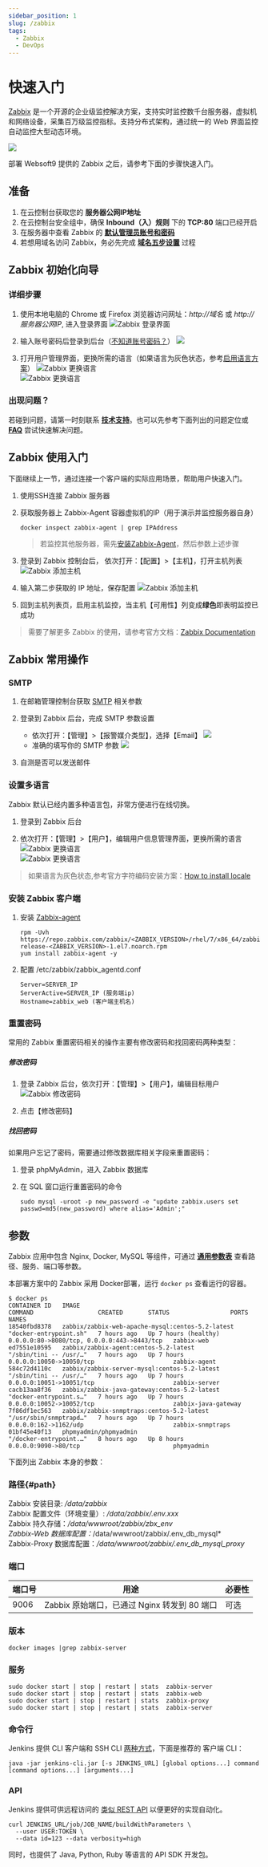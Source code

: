 ```yaml
---
sidebar_position: 1
slug: /zabbix
tags:
  - Zabbix 
  - DevOps
---
```


# 快速入门

[Zabbix](https://www.zabbix.com/cn) 是一个开源的企业级监控解决方案，支持实时监控数千台服务器，虚拟机和网络设备，采集百万级监控指标。支持分布式架构，通过统一的 Web 界面监控自动监控大型动态环境。

![](https://libs.websoft9.com/Websoft9/DocsPicture/zh/zabbix/zabbix-gui-websoft9.png)


部署 Websoft9 提供的 Zabbix 之后，请参考下面的步骤快速入门。

## 准备

1. 在云控制台获取您的 **服务器公网IP地址** 
2. 在云控制台安全组中，确保 **Inbound（入）规则** 下的 **TCP:80** 端口已经开启
3. 在服务器中查看 Zabbix 的 **[默认管理员账号和密码](./user/credentials)**  
4. 若想用域名访问  Zabbix，务必先完成 **[域名五步设置](./administrator/domain_step)** 过程


## Zabbix 初始化向导

### 详细步骤

1. 使用本地电脑的 Chrome 或 Firefox 浏览器访问网址：*http://域名* 或 *http://服务器公网IP*, 进入登录界面
   ![Zabbix 登录界面](https://libs.websoft9.com/Websoft9/DocsPicture/zh/zabbix/zabbix-login-websoft9.png)

2. 输入账号密码后登录到后台（[不知道账号密码？](#账号密码)）
   ![](https://libs.websoft9.com/Websoft9/DocsPicture/zh/zabbix/zabbix-dashboard-websoft9.png)

3. 打开用户管理界面，更换所需的语言（如果语言为灰色状态，参考[启用语言方案](/zh/solution-more.md#zabbix-多语言)）
   ![Zabbix 更换语言](https://libs.websoft9.com/Websoft9/DocsPicture/en/zabbix/zabbix-changelang-websoft9.png)  
   ![Zabbix 更换语言](https://libs.websoft9.com/Websoft9/DocsPicture/zh/zabbix/zabbix-dashboardzh-websoft9.png)

### 出现问题？

若碰到问题，请第一时刻联系 **[技术支持](./helpdesk)**。也可以先参考下面列出的问题定位或  **[FAQ](./faq#setup)** 尝试快速解决问题。

## Zabbix 使用入门

下面继续上一节，通过连接一个客户端的实际应用场景，帮助用户快速入门。  

1. 使用SSH连接 Zabbix 服务器

2. 获取服务器上 Zabbix-Agent 容器虚拟机的IP（用于演示并监控服务器自身）
   ```
   docker inspect zabbix-agent | grep IPAddress
   ```
   > 若监控其他服务器，需先[安装Zabbix-Agent](#安装客户端)，然后参数上述步骤

3. 登录到 Zabbix 控制台后， 依次打开：【配置】>【主机】，打开主机列表
   ![Zabbix 添加主机](https://libs.websoft9.com/Websoft9/DocsPicture/zh/zabbix/zabbix-edithost001-websoft9.png)

4. 输入第二步获取的 IP 地址，保存配置
   ![Zabbix 添加主机](https://libs.websoft9.com/Websoft9/DocsPicture/zh/zabbix/zabbix-edithost002-websoft9.png)

5. 回到主机列表页，启用主机监控，当主机【可用性】列变成**绿色**即表明监控已成功

> 需要了解更多 Zabbix 的使用，请参考官方文档：[Zabbix Documentation](https://www.zabbix.com/documentation/current/)

## Zabbix 常用操作

### SMTP

1. 在邮箱管理控制台获取 [SMTP](./administrator/smtp) 相关参数

2. 登录到 Zabbix 后台，完成 SMTP 参数设置  
  
   - 依次打开：【管理】>【报警媒介类型】，选择【Email】
     ![](https://libs.websoft9.com/Websoft9/DocsPicture/zh/zabbix/zabbix-opensmtp-websoft9.png)
   - 准确的填写你的 SMTP 参数
     ![](https://libs.websoft9.com/Websoft9/DocsPicture/zh/zabbix/zabbix-smtpsetting-websoft9.png) 

3. 自测是否可以发送邮件

### 设置多语言

Zabbix 默认已经内置多种语言包，非常方便进行在线切换。

1. 登录到 Zabbix 后台

2. 依次打开：【管理】>【用户】，编辑用户信息管理界面，更换所需的语言
   ![Zabbix 更换语言](https://libs.websoft9.com/Websoft9/DocsPicture/en/zabbix/zabbix-changelang-websoft9.png)  
   ![Zabbix 更换语言](https://libs.websoft9.com/Websoft9/DocsPicture/zh/zabbix/zabbix-dashboardzh-websoft9.png)

> 如果语言为灰色状态,参考官方字符编码安装方案：[How to install locale](https://zabbix.org/wiki/How_to/install_locale)

### 安装 Zabbix 客户端

1. 安装 [Zabbix-agent](https://www.zabbix.com/download?zabbix=5.0&os_distribution=centos&os_version=7&db=mysql&ws=apache) 
   ```shell
   rpm -Uvh https://repo.zabbix.com/zabbix/<ZABBIX_VERSION>/rhel/7/x86_64/zabbix-release-<ZABBIX_VERSION>-1.el7.noarch.rpm
   yum install zabbix-agent -y
   ```

2. 配置 /etc/zabbix/zabbix_agentd.conf
   ```
   Server=SERVER_IP   
   ServerActive=SERVER_IP (服务端ip)   
   Hostname=zabbix_web (客户端主机名)   
   ```

### 重置密码

常用的 Zabbix 重置密码相关的操作主要有修改密码和找回密码两种类型：

##### 修改密码

1. 登录 Zabbix 后台，依次打开：【管理】>【用户】，编辑目标用户
  ![Zabbix 修改密码](https://libs.websoft9.com/Websoft9/DocsPicture/zh/zabbix/zabbix-modifypw-websoft9.png)

2. 点击【修改密码】

##### 找回密码

如果用户忘记了密码，需要通过修改数据库相关字段来重置密码：

1. 登录 phpMyAdmin，进入 Zabbix 数据库

2. 在 SQL 窗口运行重置密码的命令
   ```
   sudo mysql -uroot -p new_password -e "update zabbix.users set passwd=md5(new_password) where alias='Admin';"
   ```


## 参数

Zabbix 应用中包含 Nginx, Docker, MySQL 等组件，可通过 **[通用参数表](./setup/parameter)** 查看路径、服务、端口等参数。  

本部署方案中的 Zabbix 采用 Docker部署，运行 `docker ps` 查看运行的容器。

```
$ docker ps
CONTAINER ID   IMAGE                                              COMMAND                  CREATED       STATUS                 PORTS                                         NAMES
18540fbd8378   zabbix/zabbix-web-apache-mysql:centos-5.2-latest   "docker-entrypoint.sh"   7 hours ago   Up 7 hours (healthy)   0.0.0.0:80->8080/tcp, 0.0.0.0:443->8443/tcp   zabbix-web
ed7551e10595   zabbix/zabbix-agent:centos-5.2-latest              "/sbin/tini -- /usr/…"   7 hours ago   Up 7 hours             0.0.0.0:10050->10050/tcp                      zabbix-agent
584c72d4110c   zabbix/zabbix-server-mysql:centos-5.2-latest       "/sbin/tini -- /usr/…"   7 hours ago   Up 7 hours             0.0.0.0:10051->10051/tcp                      zabbix-server
cacb13aa8f36   zabbix/zabbix-java-gateway:centos-5.2-latest       "docker-entrypoint.s…"   7 hours ago   Up 7 hours             0.0.0.0:10052->10052/tcp                      zabbix-java-gateway
7f86df1ec563   zabbix/zabbix-snmptraps:centos-5.2-latest          "/usr/sbin/snmptrapd…"   7 hours ago   Up 7 hours             0.0.0.0:162->1162/udp                         zabbix-snmptraps
01bf45e40f13   phpmyadmin/phpmyadmin                              "/docker-entrypoint.…"   8 hours ago   Up 8 hours             0.0.0.0:9090->80/tcp                          phpmyadmin

```

下面列出 Zabbix 本身的参数：

### 路径{#path}

Zabbix 安装目录: */data/zabbix*  
Zabbix 配置文件（环境变量）: */data/zabbix/.env.xxx*    
Zabbix 持久存储：*/data/wwwroot/zabbix/zbx_env  
Zabbix-Web 数据库配置：*/data/wwwroot/zabbix/.env_db_mysql*  
Zabbix-Proxy 数据库配置：*/data/wwwroot/zabbix/.env_db_mysql_proxy*   


### 端口

| 端口号 | 用途                                          | 必要性 |
| ------ | --------------------------------------------- | ------ |
| 9006   | Zabbix 原始端口，已通过 Nginx 转发到 80 端口 | 可选   |


### 版本

```shell
docker images |grep zabbix-server
```

### 服务

```shell
sudo docker start | stop | restart | stats  zabbix-server
sudo docker start | stop | restart | stats  zabbix-web
sudo docker start | stop | restart | stats  zabbix-proxy
sudo docker start | stop | restart | stats  zabbix-server
```

### 命令行

Jenkins 提供 CLI 客户端和 SSH CLI [两种方式](https://www.jenkins.io/zh/doc/book/managing/cli/)，下面是推荐的 客户端 CLI：

```shell
java -jar jenkins-cli.jar [-s JENKINS_URL] [global options...] command [command options...] [arguments...]
```

### API

Jenkins 提供可供远程访问的 [类似 REST API](https://www.jenkins.io/doc/book/using/remote-access-api/) 以便更好的实现自动化。
```
curl JENKINS_URL/job/JOB_NAME/buildWithParameters \
  --user USER:TOKEN \
  --data id=123 --data verbosity=high
```

同时，也提供了 Java, Python, Ruby 等语言的 API SDK 开发包。 

